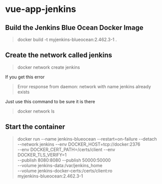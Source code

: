 # vue-app-jenkins

## Build the Jenkins Blue Ocean Docker Image 

> docker build -t myjenkins-blueocean:2.462.3-1 .


## Create the network called jenkins

> docker network create jenkins

If you get this error

> Error response from daemon: network with name jenkins already exists

Just use this command to be sure it is there 

> docker network ls


## Start the container

> docker run --name jenkins-blueocean --restart=on-failure --detach \
  --network jenkins --env DOCKER_HOST=tcp://docker:2376 \
  --env DOCKER_CERT_PATH=/certs/client --env DOCKER_TLS_VERIFY=1 \
  --publish 8080:8080 --publish 50000:50000 \
  --volume jenkins-data:/var/jenkins_home \
  --volume jenkins-docker-certs:/certs/client:ro \
  myjenkins-blueocean:2.462.3-1



